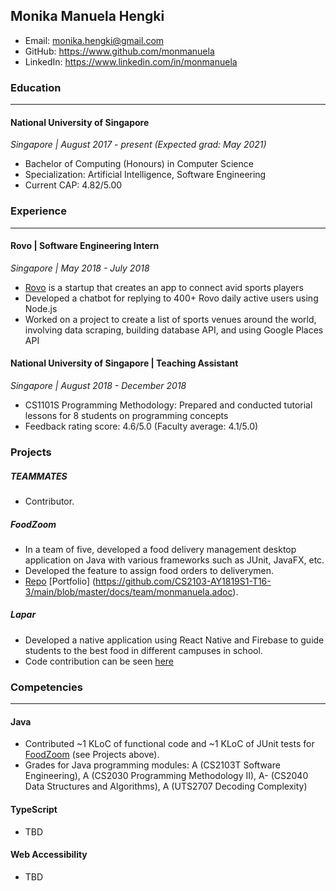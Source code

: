 ## Monika Manuela Hengki

- Email: monika.hengki@gmail.com <br>
- GitHub: https://www.github.com/monmanuela <br>
- LinkedIn: https://www.linkedin.com/in/monmanuela <br>

### Education

---

#### National University of Singapore
_Singapore | August 2017 - present (Expected grad: May 2021)_
- Bachelor of Computing (Honours) in Computer Science
- Specialization: Artificial Intelligence, Software Engineering
- Current CAP: 4.82/5.00

### Experience

---

#### Rovo | Software Engineering Intern
_Singapore | May 2018 - July 2018_

- [Rovo](https://rovo.co/) is a startup that creates an app to connect avid sports players
- Developed a chatbot for replying to 400+ Rovo daily active users using Node.js
- Worked on a project to create a list of sports venues around the world, involving data scraping, building database API, and using Google Places API

#### National University of Singapore | Teaching Assistant
_Singapore | August 2018 - December 2018_

- CS1101S Programming Methodology: Prepared and conducted tutorial lessons for 8 students on programming concepts
- Feedback rating score: 4.6/5.0 (Faculty average: 4.1/5.0)


### Projects

##### TEAMMATES

- Contributor.

##### FoodZoom

- In a team of five, developed a food delivery management desktop application on Java with various frameworks such as JUnit, JavaFX, etc.
- Developed the feature to assign food orders to deliverymen.
- [Repo](https://github.com/CS2103-AY1819S1-T16-3/main) [Portfolio] (https://github.com/CS2103-AY1819S1-T16-3/main/blob/master/docs/team/monmanuela.adoc).

##### Lapar

- Developed a native application using React Native and Firebase to guide students to the best food in different campuses in school.
- Code contribution can be seen [here](https://gist.github.com/monmanuela/84d2ba61048773952fbf3629726503eb)


### Competencies

---

<!-- - Expertise: Java, Code Analysis
- Other Areas: JavaScript, Python, HTML, CSS, Vue.js, C/C++, MySQL
## Expertise Area -->

#### Java

- Contributed ~1 KLoC of functional code and ~1 KLoC of JUnit tests for [FoodZoom](https://github.com/CS2103-AY1819S1-T16-3/main) (see Projects above).
- Grades for Java programming modules: A (CS2103T Software Engineering), A (CS2030 Programming Methodology II), A- (CS2040 Data Structures and Algorithms), A (UTS2707 Decoding Complexity)

#### TypeScript

- TBD

#### Web Accessibility

- TBD